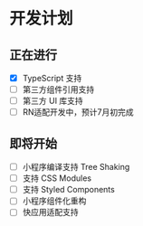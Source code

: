 # 开发计划

## 正在进行

- [x] TypeScript 支持
- [ ] 第三方组件引用支持
- [ ] 第三方 UI 库支持
- [ ] RN适配开发中，预计7月初完成

## 即将开始

- [ ] 小程序编译支持 Tree Shaking
- [ ] 支持 CSS Modules
- [ ] 支持 Styled Components
- [ ] 小程序组件化重构
- [ ] 快应用适配支持
